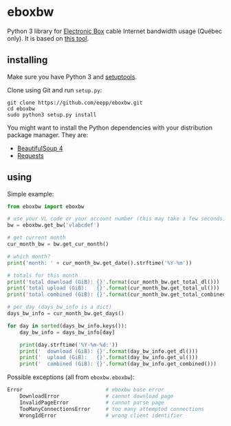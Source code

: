 eboxbw
======

Python 3 library for [Electronic Box](http://www.electronicbox.net/)
cable Internet bandwidth usage (Québec only). It is based on
[this tool](http://consocable.electronicbox.net/index.php?lng=en).


installing
----------

Make sure you have Python 3 and
[setuptools](https://pypi.python.org/pypi/setuptools).

Clone using Git and run `setup.py`:

    git clone https://github.com/eepp/eboxbw.git
    cd eboxbw
    sudo python3 setup.py install

You might want to install the Python dependencies with your
distribution package manager. They are:

  * [BeautifulSoup 4](http://www.crummy.com/software/BeautifulSoup/)
  * [Requests](http://docs.python-requests.org/en/latest/)


using
-----

Simple example:

```python
from eboxbw import eboxbw

# use your VL code or your account number (this may take a few seconds)
bw = eboxbw.get_bw('vlabcdef')

# get current month
cur_month_bw = bw.get_cur_month()

# which month?
print('month: ' + cur_month_bw.get_date().strftime('%Y-%m'))

# totals for this month
print('total download (GiB): {}'.format(cur_month_bw.get_total_dl()))
print('total upload (GiB):   {}'.format(cur_month_bw.get_total_ul()))
print('total combined (GiB): {}'.format(cur_month_bw.get_total_combined()))

# per day (days_bw_info is a dict)
days_bw_info = cur_month_bw.get_days()

for day in sorted(days_bw_info.keys()):
    day_bw_info = days_bw_info[day]

    print(day.strftime('%Y-%m-%d:'))
    print('  download (GiB): {}'.format(day_bw_info.get_dl()))
    print('  upload (GiB):   {}'.format(day_bw_info.get_ul()))
    print('  combined (GiB): {}'.format(day_bw_info.get_combined()))
```

Possible exceptions (all from `eboxbw.eboxbw`):

```python
Error                           # eboxbw base error
    DownloadError               # cannot download page
    InvalidPageError            # cannot parse page
    TooManyConnectionsError     # too many attempted connections
    WrongIdError                # wrong client identifier
```
